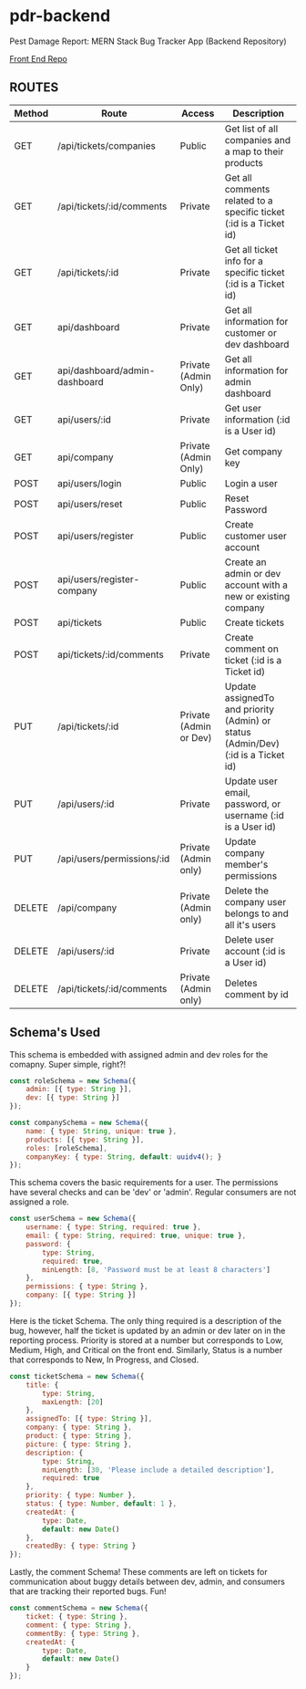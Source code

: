 # pdr-backend

Pest Damage Report: MERN Stack Bug Tracker App (Backend Repository)

[Front End Repo](https://github.com/sschneeberg/pdr-frontend)

## ROUTES

| Method | Route                         | Access                 | Description                                                                       |
| ------ | ----------------------------- | ---------------------- | --------------------------------------------------------------------------------- |
| GET    | /api/tickets/companies        | Public                 | Get list of all companies and a map to their products                             |
| GET    | /api/tickets/:id/comments     | Private                | Get all comments related to a specific ticket (:id is a Ticket id)                |
| GET    | /api/tickets/:id              | Private                | Get all ticket info for a specific ticket (:id is a Ticket id)                    |
| GET    | api/dashboard                 | Private                | Get all information for customer or dev dashboard                                 |
| GET    | api/dashboard/admin-dashboard | Private (Admin Only)   | Get all information for admin dashboard                                           |
| GET    | api/users/:id                 | Private                | Get user information (:id is a User id)                                           |
| GET    | api/company                   | Private (Admin Only)   | Get company key                                                                   |
| POST   | api/users/login               | Public                 | Login a user                                                                      |
| POST   | api/users/reset               | Public                 | Reset Password                                                                    |
| POST   | api/users/register            | Public                 | Create customer user account                                                      |
| POST   | api/users/register-company    | Public                 | Create an admin or dev account with a new or existing company                     |
| POST   | api/tickets                   | Public                 | Create tickets                                                                    |
| POST   | api/tickets/:id/comments      | Private                | Create comment on ticket (:id is a Ticket id)                                     |
| PUT    | /api/tickets/:id              | Private (Admin or Dev) | Update assignedTo and priority (Admin) or status (Admin/Dev) (:id is a Ticket id) |
| PUT    | /api/users/:id                | Private                | Update user email, password, or username (:id is a User id)                       |
| PUT    | /api/users/permissions/:id    | Private (Admin only)   | Update company member's permissions                                               |
| DELETE | /api/company                  | Private (Admin only)   | Delete the company user belongs to and all it's users                             |
| DELETE | /api/users/:id                | Private                | Delete user account (:id is a User id)                                            |
| DELETE | /api/tickets/:id/comments     | Private (Admin only)   | Deletes comment by id                                                             |

## Schema's Used

This schema is embedded with assigned admin and dev roles for the comapny. Super simple, right?!

```js
const roleSchema = new Schema({
    admin: [{ type: String }],
    dev: [{ type: String }]
});

const companySchema = new Schema({
    name: { type: String, unique: true },
    products: [{ type: String }],
    roles: [roleSchema],
    companyKey: { type: String, default: uuidv4(); }
});
```

This schema covers the basic requirements for a user. The permissions have several checks and can be 'dev' or 'admin'. Regular consumers are not assigned a role.

```js
const userSchema = new Schema({
    username: { type: String, required: true },
    email: { type: String, required: true, unique: true },
    password: {
        type: String,
        required: true,
        minLength: [8, 'Password must be at least 8 characters']
    },
    permissions: { type: String },
    company: [{ type: String }]
});
```

Here is the ticket Schema. The only thing required is a description of the bug, however, half the ticket is updated by an admin or dev later on in the reporting process. Priority is stored at a number but corresponds to Low, Medium, High, and Critical on the front end. Similarly, Status is a number that corresponds to New, In Progress, and Closed.

```js
const ticketSchema = new Schema({
    title: {
        type: String,
        maxLength: [20]
    },
    assignedTo: [{ type: String }],
    company: { type: String },
    product: { type: String },
    picture: { type: String },
    description: {
        type: String,
        minLength: [30, 'Please include a detailed description'],
        required: true
    },
    priority: { type: Number },
    status: { type: Number, default: 1 },
    createdAt: {
        type: Date,
        default: new Date()
    },
    createdBy: { type: String }
});
```

Lastly, the comment Schema! These comments are left on tickets for communication about buggy details between dev, admin, and consumers that are tracking their reported bugs. Fun!

```js
const commentSchema = new Schema({
    ticket: { type: String },
    comment: { type: String },
    commentBy: { type: String },
    createdAt: {
        type: Date,
        default: new Date()
    }
});
```
